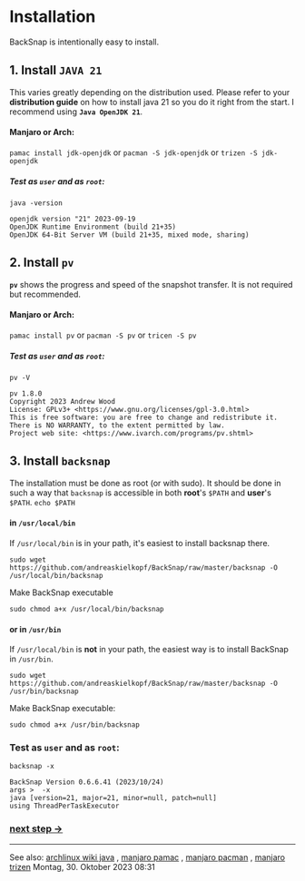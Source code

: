 # Installation
BackSnap is intentionally easy to install.

## 1. Install `JAVA 21`
This varies greatly depending on the distribution used. Please refer to your **distribution guide** on how to install java 21 so you do it right from the start. I recommend using **`Java OpenJDK 21`**.

#### Manjaro or Arch:
`pamac install jdk-openjdk` or `pacman -S jdk-openjdk` or `trizen -S jdk-openjdk`

##### Test as `user` and as `root`:
`java -version`
```
openjdk version "21" 2023-09-19
OpenJDK Runtime Environment (build 21+35)
OpenJDK 64-Bit Server VM (build 21+35, mixed mode, sharing)
```

## 2. Install `pv`
**`pv`** shows the progress and speed of the snapshot transfer. It is not required but recommended.

#### Manjaro or Arch:
`pamac install pv` or `pacman -S pv` or `tricen -S pv`

##### Test as `user` and as `root`:
`pv -V`
```
pv 1.8.0
Copyright 2023 Andrew Wood
License: GPLv3+ <https://www.gnu.org/licenses/gpl-3.0.html>
This is free software: you are free to change and redistribute it.
There is NO WARRANTY, to the extent permitted by law.
Project web site: <https://www.ivarch.com/programs/pv.shtml>
```

## 3. Install `backsnap`
The installation must be done as root (or with sudo). It should be done in such a way that `backsnap` is accessible in both **root**'s `$PATH` and **user**'s `$PATH`.
`echo $PATH`

#### in `/usr/local/bin`
If `/usr/local/bin` is in your path, it's easiest to install backsnap there.

`sudo wget https://github.com/andreaskielkopf/BackSnap/raw/master/backsnap -O /usr/local/bin/backsnap`

Make BackSnap executable

`sudo chmod a+x /usr/local/bin/backsnap`

#### or in `/usr/bin`
If `/usr/local/bin` is **not** in your path, the easiest way is to install BackSnap in `/usr/bin`.

`sudo wget https://github.com/andreaskielkopf/BackSnap/raw/master/backsnap -O /usr/bin/backsnap`

Make BackSnap executable:

`sudo chmod a+x /usr/bin/backsnap`

### Test as `user` and as `root`:
`backsnap -x`
```
BackSnap Version 0.6.6.41 (2023/10/24)
args >  -x 
java [version=21, major=21, minor=null, patch=null]
using ThreadPerTaskExecutor
```

### [next step ->](device_en.md)

----

See also: [archlinux wiki java](https://wiki.archlinux.org/title/java) , [manjaro pamac](https://wiki.manjaro.org/index.php/Pamac) , [manjaro pacman](https://wiki.manjaro.org/index.php/Pacman_Overview) , [manjaro trizen](https://wiki.archlinux.de/title/Trizen)
Montag, 30. Oktober 2023 08:31 

